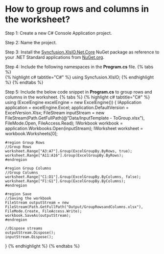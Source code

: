 # How to group rows and columns in the worksheet?

Step 1: Create a new C# Console Application project.

Step 2: Name the project.

Step 3: Install the [Syncfusion.XlsIO.Net.Core](https://www.nuget.org/packages/Syncfusion.XlsIO.Net.Core) NuGet package as reference to your .NET Standard applications from [NuGet.org](https://www.nuget.org).

Step 4: Include the following namespaces in the **Program.cs** file.
{% tabs %}  
{% highlight c# tabtitle="C#" %}
using Syncfusion.XlsIO;
{% endhighlight %}
{% endtabs %}  

Step 5: Include the below code snippet in **Program.cs** to group rows and columns in the worksheet.
{% tabs %}
{% highlight c# tabtitle="C#" %}
using (ExcelEngine excelEngine = new ExcelEngine())
{
    IApplication application = excelEngine.Excel;
    application.DefaultVersion = ExcelVersion.Xlsx;
    FileStream inputStream = new FileStream(Path.GetFullPath(@"Data/InputTemplate - ToGroup.xlsx"), FileMode.Open, FileAccess.Read);
    IWorkbook workbook = application.Workbooks.Open(inputStream);
    IWorksheet worksheet = workbook.Worksheets[0];

    #region Group Rows
    //Group Rows
    worksheet.Range["A3:A7"].Group(ExcelGroupBy.ByRows, true);
    worksheet.Range["A11:A16"].Group(ExcelGroupBy.ByRows);
    #endregion

    #region Group Columns
    //Group Columns
    worksheet.Range["C1:D1"].Group(ExcelGroupBy.ByColumns, false);
    worksheet.Range["F1:G1"].Group(ExcelGroupBy.ByColumns);
    #endregion

    #region Save
    //Saving the workbook
    FileStream outputStream = new FileStream(Path.GetFullPath("Output/GroupRowsandColumns.xlsx"), FileMode.Create, FileAccess.Write);
    workbook.SaveAs(outputStream);
    #endregion

    //Dispose streams
    outputStream.Dispose();
    inputStream.Dispose();
}
{% endhighlight %}
{% endtabs %}